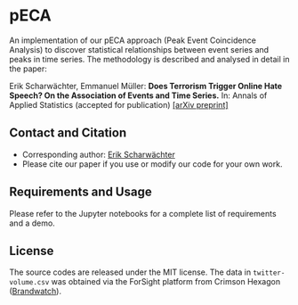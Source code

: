 # pECA
An implementation of our pECA approach (Peak Event Coincidence Analysis) to discover statistical relationships between event series and peaks in time series. The methodology is described and analysed in detail in the paper:

Erik Scharwächter, Emmanuel Müller: **Does Terrorism Trigger Online Hate Speech? On the Association of Events and Time Series.**
In: Annals of Applied Statistics (accepted for publication) [[arXiv preprint]](https://arxiv.org/abs/2004.14733)

## Contact and Citation

* Corresponding author: [Erik Scharwächter](mailto:scharwaechter@bit-uni-bonn.de)
* Please cite our paper if you use or modify our code for your own work.

## Requirements and Usage
Please refer to the Jupyter notebooks for a complete list of requirements and a demo.

## License

The source codes are released under the MIT license. The data in `twitter-volume.csv` was obtained via the ForSight platform from Crimson Hexagon ([Brandwatch](https://www.brandwatch.com/)).

